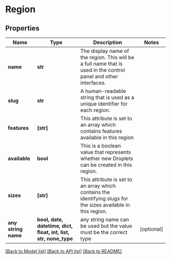 # Region


## Properties
Name | Type | Description | Notes
------------ | ------------- | ------------- | -------------
**name** | **str** | The display name of the region.  This will be a full name that is used in the control panel and other interfaces. | 
**slug** | **str** | A human-readable string that is used as a unique identifier for each region. | 
**features** | **[str]** | This attribute is set to an array which contains features available in this region | 
**available** | **bool** | This is a boolean value that represents whether new Droplets can be created in this region. | 
**sizes** | **[str]** | This attribute is set to an array which contains the identifying slugs for the sizes available in this region. | 
**any string name** | **bool, date, datetime, dict, float, int, list, str, none_type** | any string name can be used but the value must be the correct type | [optional]

[[Back to Model list]](../README.md#documentation-for-models) [[Back to API list]](../README.md#documentation-for-api-endpoints) [[Back to README]](../README.md)


